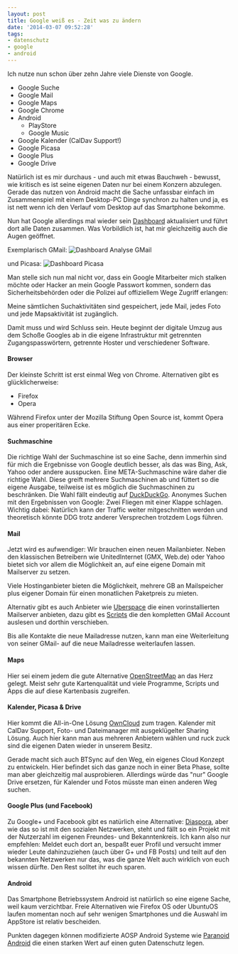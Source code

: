 ```yaml
---
layout: post
title: Google weiß es - Zeit was zu ändern
date: '2014-03-07 09:52:28'
tags:
- datenschutz
- google
- android
---
```


Ich nutze nun schon über zehn Jahre viele Dienste von Google.

* Google Suche
* Google Mail
* Google Maps
* Google Chrome
* Android
	* PlayStore
    * Google Music
* Google Kalender (CalDav Support!)
* Google Picasa
* Google Plus
* Google Drive

Natürlich ist es mir durchaus - und auch mit etwas Bauchweh - bewusst, wie kritisch es ist seine eigenen Daten nur bei einem Konzern abzulegen. Gerade das nutzen von Android macht die Sache unfassbar einfach im Zusammenspiel mit einem Desktop-PC Dinge synchron zu halten und ja, es ist nett wenn ich den Verlauf vom Desktop auf das Smartphone bekomme.

Nun hat Google allerdings mal wieder sein [Dashboard](https://www.google.com/settings/dashboard) aktualisiert und führt dort alle Daten zusammen. Was Vorbildlich ist, hat mir gleichzeitig auch die Augen geöffnet.

Exemplarisch GMail:
![Dashboard Analyse GMail](/content/images/2014/Mar/gmail.png)

und Picasa:
![Dashboard Picasa](/content/images/2014/Mar/gpicasa.png)

Man stelle sich nun mal nicht vor, dass ein Google Mitarbeiter mich stalken möchte oder Hacker an mein Google Passwort kommen, sondern das Sicherheitsbehörden oder die Polizei auf offiziellem Wege Zugriff erlangen:

Meine sämtlichen Suchaktivitäten sind gespeichert, jede Mail, jedes Foto und jede Mapsaktivität ist zugänglich.

Damit muss und wird Schluss sein. Heute beginnt der digitale Umzug aus dem Schoße Googles ab in die eigene Infrastruktur mit getrennten Zugangspasswörtern, getrennte Hoster und verschiedener Software.

#### Browser

Der kleinste Schritt ist erst einmal Weg von Chrome. Alternativen gibt es glücklicherweise:

* Firefox
* Opera

Während Firefox unter der Mozilla Stiftung Open Source ist, kommt Opera aus einer properitären Ecke. 

#### Suchmaschine

Die richtige Wahl der Suchmaschine ist so eine Sache, denn immerhin sind für mich die Ergebnisse von Google deutlich besser, als das was Bing, Ask, Yahoo oder andere ausspucken. Eine META-Suchmaschine wäre daher die richtige Wahl. Diese greift mehrere Suchmaschinen ab und füttert so die eigene Ausgabe, teilweise ist es möglich die Suchmaschinen zu beschränken. Die Wahl fällt eindeutig auf [DuckDuckGo](https://duckduckgo.com/). 
Anonymes Suchen mit den Ergebnissen von Google: Zwei Fliegen mit einer Klappe schlagen. Wichtig dabei: Natürlich kann der Traffic weiter mitgeschnitten werden und theoretisch könnte DDG trotz anderer Versprechen trotzdem Logs führen. 

#### Mail
Jetzt wird es aufwendiger: Wir brauchen einen neuen Mailanbieter. Neben den klassischen Betreibern wie UnitedInternet (GMX, Web.de) oder Yahoo bietet sich vor allem die Möglichkeit an, auf eine eigene Domain mit Mailserver zu setzen.

Viele Hostinganbieter bieten die Möglichkeit, mehrere GB an Mailspeicher plus eigener Domain für einen monatlichen Paketpreis zu mieten.

Alternativ gibt es auch Anbieter wie [Uberspace](https://www.uberspace.de) die einen vorinstallierten Mailserver anbieten, dazu gibt es [Scripts](http://www.fidepus.de/2013/04/05/e-mails-von-gmail-zu-uberspace-umziehen/) die den kompletten GMail Account auslesen und dorthin verschieben.

Bis alle Kontakte die neue Mailadresse nutzen, kann man eine Weiterleitung von seiner GMail- auf die neue Mailadresse weiterlaufen lassen.

#### Maps

Hier sei einem jedem die gute Alternative [OpenStreetMap](https://www.openstreetmap.org) an das Herz gelegt. Meist sehr gute Kartenqualität und viele Programme, Scripts und Apps die auf diese Kartenbasis zugreifen.

#### Kalender, Picasa & Drive

Hier kommt die All-in-One Lösung [OwnCloud](http://owncloud.org/) zum tragen. Kalender mit CalDav Support, Foto- und Dateimanager mit ausgeklügelter Sharing Lösung.
Auch hier kann man aus mehreren Anbietern wählen und ruck zuck sind die eigenen Daten wieder in unserem Besitz.

Gerade macht sich auch BTSync auf den Weg, ein eigenes Cloud Konzept zu entwickeln. Hier befindet sich das ganze noch in einer Beta Phase, sollte man aber gleichzeitig mal ausprobieren. Allerdings würde das "nur" Google Drive ersetzen, für Kalender und Fotos müsste man einen anderen Weg suchen.

#### Google Plus (und Facebook)

Zu Google+ und Facebook gibt es natürlich eine Alternative: [Diaspora](https://joindiaspora.com/), aber wie das so ist mit den sozialen Netzwerken, steht und fällt so ein Projekt mit der Nutzerzahl im eigenen Freundes- und Bekanntenkreis. Ich kann also nur empfehlen: Meldet euch dort an, bespaßt euer Profil und versucht immer wieder Leute dahinzuziehen (auch über G+ und FB Posts) und teilt auf den bekannten Netzwerken nur das, was die ganze Welt auch wirklich von euch wissen dürfte. Den Rest solltet ihr euch sparen.


#### Android

Das Smartphone Betriebssystem Android ist natürlich so eine eigene Sache, weil kaum verzichtbar. Freie Alternativen wie Firefox OS oder UbuntuOS laufen momentan noch auf sehr wenigen Smartphones und die Auswahl im AppStore ist relativ bescheiden. 

Punkten dagegen können modifizierte AOSP Android Systeme wie [Paranoid Android](http://paranoidandroid.co/) die einen starken Wert auf einen guten Datenschutz legen.